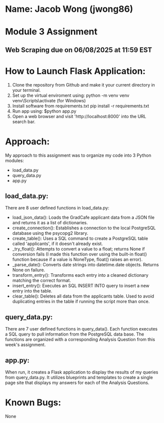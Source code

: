 # Name: Jacob Wong (jwong86)

# Module 3 Assignment 
## Web Scraping due on 06/08/2025 at 11:59 EST

# How to Launch Flask Application:
1. Clone the repository from Github and make it your current directory in your terminal.
2. Set up the virtual enviroment using:
    python -m venv venv
    venv\Scripts\activate (for Windows)
3. Install software from requirements.txt
    pip install -r requirements.txt
4. Run app using: $python app.py
5. Open a web browser and visit 'http://localhost:8000' into the URL search bar.

# Approach:

My approach to this assignment was to organize my code into 3 Python modules:
- load_data.py
- query_data.py
- app.py

## load_data.py:
There are 8 user defined functions in load_data.py:
- load_json_data(): Loads the GradCafe applicant data from a JSON file and returns it as a list of dictionaries.
- create_connection(): Establishes a connection to the local PostgreSQL database using the psycopg2 library.
- create_table(): Uses a SQL command to create a PostgreSQL table called 'applicants', if it doesn't already exist.
- _try_float(): Attempts to convert a value to a float; returns None if conversion fails (I made this function over using the built-in float() function because if a value is NoneType, float() raises an error).
- _parse_date(): Converts date strings into datetime.date objects. Returns None on failure.
- transform_entry(): Transforms each entry into a cleaned dictionary matching the correct format.
- insert_entry(): Executes an SQL INSERT INTO query to insert a new entry into the table.
- clear_table(): Deletes all data from the applicants table. Used to avoid duplicating entries in the table if running the script more than once.


## query_data.py:
There are 7 user defined functions in query_data(). Each function executes a SQL query to pull information from the PostgreSQL data base. The functions are organized with a corresponding Analysis Question from this week's assignment.

## app.py:
When run, it creates a Flask application to display the results of my queries from query_data.py. It utilizes blueprints and templates to create a single page site that displays my answers for each of the Analysis Questions.



# Known Bugs:
None